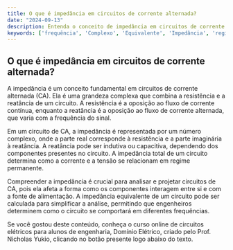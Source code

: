 ```yaml
---
title: O que é impedância em circuitos de corrente alternada?
date: "2024-09-13"
description: Entenda o conceito de impedância em circuitos de corrente alternada e sua importância no estudo de circuitos elétricos.
keywords: ['frequência', 'Complexo', 'Equivalente', 'Impedância', 'regime']
---
```


## O que é impedância em circuitos de corrente alternada?

A impedância é um conceito fundamental em circuitos de corrente alternada (CA). Ela é uma grandeza complexa que combina a resistência e a reatância de um circuito. A resistência é a oposição ao fluxo de corrente contínua, enquanto a reatância é a oposição ao fluxo de corrente alternada, que varia com a frequência do sinal.

Em um circuito de CA, a impedância é representada por um número complexo, onde a parte real corresponde à resistência e a parte imaginária à reatância. A reatância pode ser indutiva ou capacitiva, dependendo dos componentes presentes no circuito. A impedância total de um circuito determina como a corrente e a tensão se relacionam em regime permanente.

Compreender a impedância é crucial para analisar e projetar circuitos de CA, pois ela afeta a forma como os componentes interagem entre si e com a fonte de alimentação. A impedância equivalente de um circuito pode ser calculada para simplificar a análise, permitindo que engenheiros determinem como o circuito se comportará em diferentes frequências.

Se você gostou deste conteúdo, conheça o curso online de circuitos elétricos para alunos de engenharia, Domínio Elétrico, criado pelo Prof. Nicholas Yukio, clicando no botão presente logo abaixo do texto.